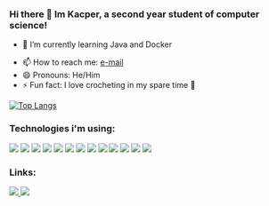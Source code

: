 ### Hi there 👋 Im Kacper, a second year student of computer science!

<!-- - 🔭 I’m currently working on ... -->
- 🌱 I’m currently learning Java and Docker
<!-- - 👯 I’m looking to collaborate on ... -->
<!-- - 🤔 I’m looking for help with ... -->
<!-- - 💬 Ask me about ... -->
- 📫 How to reach me: [e-mail](mailto:kacperkurz@protonmail.com)
- 😄 Pronouns: He/Him
- ⚡ Fun fact: I love crocheting in my spare time 🧶

[![Top Langs](https://github-readme-stats.vercel.app/api/top-langs/?username=KacperKurz)](https://github.com/anuraghazra/github-readme-stats)

### Technologies i'm using:
<img src="https://img.icons8.com/color/48/000000/c-plus-plus-logo.png"/>
<img src="https://img.icons8.com/color/48/000000/python.png"/>
<img src="https://img.icons8.com/color/48/000000/html-5--v1.png"/>
<img src="https://img.icons8.com/color/48/000000/css3.png"/>
<img src="https://img.icons8.com/color/48/000000/javascript.png"/>
<img src="https://img.icons8.com/plasticine/48/000000/react.png"/>
<img src="https://img.icons8.com/dusk/48/000000/scala.png"/>
<img src="https://img.icons8.com/color/48/000000/postgreesql.png"/>
<img src="https://img.icons8.com/color/48/000000/java-coffee-cup-logo.png"/>
<img src="https://img.icons8.com/color/48/000000/git.png"/>
<img src="https://img.icons8.com/color/48/000000/linux.png"/>
<img src="https://img.icons8.com/color/48/000000/mongodb.png"/>
<img src="https://img.icons8.com/color/48/000000/docker.png"/>

### Links:
<a href="kacperkurz.me">
    <img src="https://img.icons8.com/dusk/48/000000/domain.png"/>
<a/>
<a href ="https://www.linkedin.com/in/kacper-kurz-175707199/">
    <img src="https://img.icons8.com/fluent/48/000000/linkedin.png"/>
<a/>


